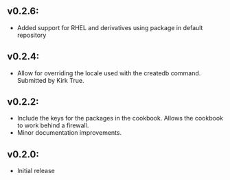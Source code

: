 ## v0.2.6:

* Added support for RHEL and derivatives using package in default repository

## v0.2.4:

* Allow for overriding the locale used with the createdb command. Submitted by Kirk True.

## v0.2.2:

* Include the keys for the packages in the cookbook. Allows the cookbook to work behind a firewall.
* Minor documentation improvements.

## v0.2.0:

* Initial release
